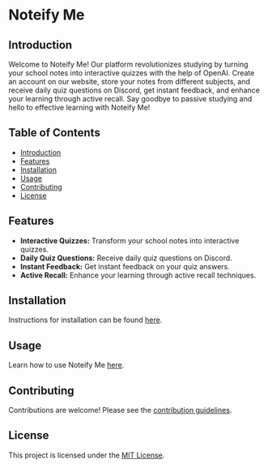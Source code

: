 # Noteify Me

## Introduction

Welcome to Noteify Me! Our platform revolutionizes studying by turning your school notes into interactive quizzes with the help of OpenAI. Create an account on our website, store your notes from different subjects, and receive daily quiz questions on Discord, get instant feedback, and enhance your learning through active recall. Say goodbye to passive studying and hello to effective learning with Noteify Me!

## Table of Contents

- [Introduction](#introduction)
- [Features](#features)
- [Installation](#installation)
- [Usage](#usage)
- [Contributing](#contributing)
- [License](#license)

## Features

- **Interactive Quizzes:** Transform your school notes into interactive quizzes.
- **Daily Quiz Questions:** Receive daily quiz questions on Discord.
- **Instant Feedback:** Get instant feedback on your quiz answers.
- **Active Recall:** Enhance your learning through active recall techniques.

## Installation

Instructions for installation can be found [here](#).

## Usage

Learn how to use Noteify Me [here](#).

## Contributing

Contributions are welcome! Please see the [contribution guidelines](CONTRIBUTING.md).

## License

This project is licensed under the [MIT License](LICENSE).
